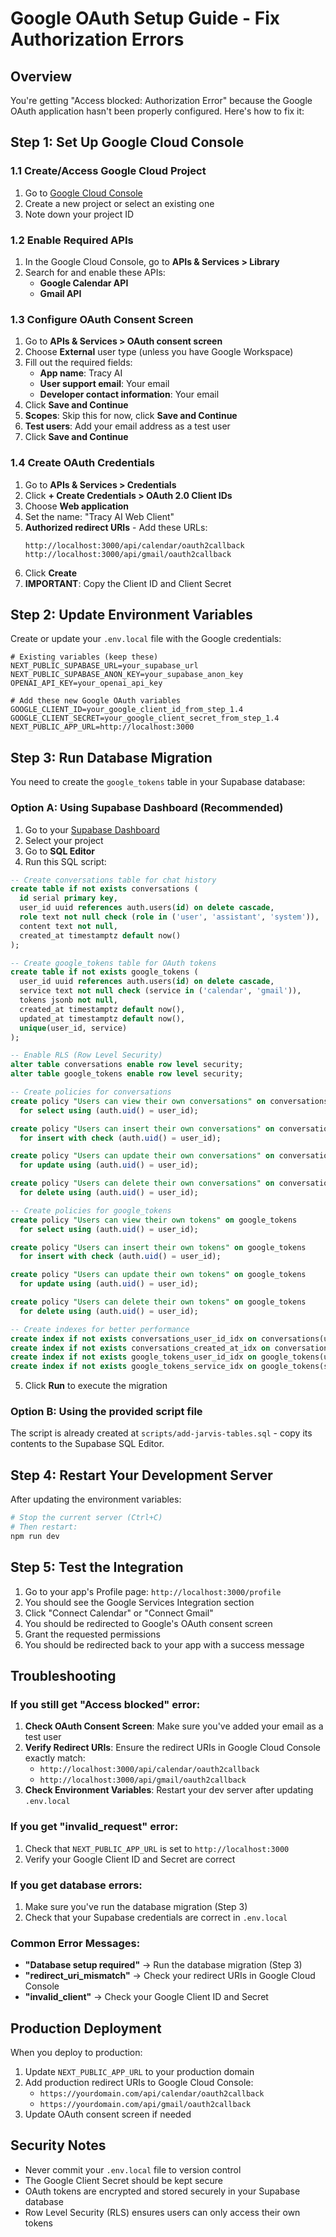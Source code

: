# Google OAuth Setup Guide - Fix Authorization Errors

## Overview
You're getting "Access blocked: Authorization Error" because the Google OAuth application hasn't been properly configured. Here's how to fix it:

## Step 1: Set Up Google Cloud Console

### 1.1 Create/Access Google Cloud Project
1. Go to [Google Cloud Console](https://console.cloud.google.com/)
2. Create a new project or select an existing one
3. Note down your project ID

### 1.2 Enable Required APIs
1. In the Google Cloud Console, go to **APIs & Services > Library**
2. Search for and enable these APIs:
   - **Google Calendar API**
   - **Gmail API**

### 1.3 Configure OAuth Consent Screen
1. Go to **APIs & Services > OAuth consent screen**
2. Choose **External** user type (unless you have Google Workspace)
3. Fill out the required fields:
   - **App name**: Tracy AI
   - **User support email**: Your email
   - **Developer contact information**: Your email
4. Click **Save and Continue**
5. **Scopes**: Skip this for now, click **Save and Continue**
6. **Test users**: Add your email address as a test user
7. Click **Save and Continue**

### 1.4 Create OAuth Credentials
1. Go to **APIs & Services > Credentials**
2. Click **+ Create Credentials > OAuth 2.0 Client IDs**
3. Choose **Web application**
4. Set the name: "Tracy AI Web Client"
5. **Authorized redirect URIs** - Add these URLs:
   ```
   http://localhost:3000/api/calendar/oauth2callback
   http://localhost:3000/api/gmail/oauth2callback
   ```
6. Click **Create**
7. **IMPORTANT**: Copy the Client ID and Client Secret

## Step 2: Update Environment Variables

Create or update your `.env.local` file with the Google credentials:

```env
# Existing variables (keep these)
NEXT_PUBLIC_SUPABASE_URL=your_supabase_url
NEXT_PUBLIC_SUPABASE_ANON_KEY=your_supabase_anon_key
OPENAI_API_KEY=your_openai_api_key

# Add these new Google OAuth variables
GOOGLE_CLIENT_ID=your_google_client_id_from_step_1.4
GOOGLE_CLIENT_SECRET=your_google_client_secret_from_step_1.4
NEXT_PUBLIC_APP_URL=http://localhost:3000
```

## Step 3: Run Database Migration

You need to create the `google_tokens` table in your Supabase database:

### Option A: Using Supabase Dashboard (Recommended)
1. Go to your [Supabase Dashboard](https://supabase.com/dashboard)
2. Select your project
3. Go to **SQL Editor**
4. Run this SQL script:

```sql
-- Create conversations table for chat history
create table if not exists conversations (
  id serial primary key,
  user_id uuid references auth.users(id) on delete cascade,
  role text not null check (role in ('user', 'assistant', 'system')),
  content text not null,
  created_at timestamptz default now()
);

-- Create google_tokens table for OAuth tokens
create table if not exists google_tokens (
  user_id uuid references auth.users(id) on delete cascade,
  service text not null check (service in ('calendar', 'gmail')),
  tokens jsonb not null,
  created_at timestamptz default now(),
  updated_at timestamptz default now(),
  unique(user_id, service)
);

-- Enable RLS (Row Level Security)
alter table conversations enable row level security;
alter table google_tokens enable row level security;

-- Create policies for conversations
create policy "Users can view their own conversations" on conversations
  for select using (auth.uid() = user_id);

create policy "Users can insert their own conversations" on conversations
  for insert with check (auth.uid() = user_id);

create policy "Users can update their own conversations" on conversations
  for update using (auth.uid() = user_id);

create policy "Users can delete their own conversations" on conversations
  for delete using (auth.uid() = user_id);

-- Create policies for google_tokens
create policy "Users can view their own tokens" on google_tokens
  for select using (auth.uid() = user_id);

create policy "Users can insert their own tokens" on google_tokens
  for insert with check (auth.uid() = user_id);

create policy "Users can update their own tokens" on google_tokens
  for update using (auth.uid() = user_id);

create policy "Users can delete their own tokens" on google_tokens
  for delete using (auth.uid() = user_id);

-- Create indexes for better performance
create index if not exists conversations_user_id_idx on conversations(user_id);
create index if not exists conversations_created_at_idx on conversations(created_at);
create index if not exists google_tokens_user_id_idx on google_tokens(user_id);
create index if not exists google_tokens_service_idx on google_tokens(service);
```

5. Click **Run** to execute the migration

### Option B: Using the provided script file
The script is already created at `scripts/add-jarvis-tables.sql` - copy its contents to the Supabase SQL Editor.

## Step 4: Restart Your Development Server

After updating the environment variables:

```bash
# Stop the current server (Ctrl+C)
# Then restart:
npm run dev
```

## Step 5: Test the Integration

1. Go to your app's Profile page: `http://localhost:3000/profile`
2. You should see the Google Services Integration section
3. Click "Connect Calendar" or "Connect Gmail"
4. You should be redirected to Google's OAuth consent screen
5. Grant the requested permissions
6. You should be redirected back to your app with a success message

## Troubleshooting

### If you still get "Access blocked" error:
1. **Check OAuth Consent Screen**: Make sure you've added your email as a test user
2. **Verify Redirect URIs**: Ensure the redirect URIs in Google Cloud Console exactly match:
   - `http://localhost:3000/api/calendar/oauth2callback`
   - `http://localhost:3000/api/gmail/oauth2callback`
3. **Check Environment Variables**: Restart your dev server after updating `.env.local`

### If you get "invalid_request" error:
1. Check that `NEXT_PUBLIC_APP_URL` is set to `http://localhost:3000`
2. Verify your Google Client ID and Secret are correct

### If you get database errors:
1. Make sure you've run the database migration (Step 3)
2. Check that your Supabase credentials are correct in `.env.local`

### Common Error Messages:
- **"Database setup required"** → Run the database migration (Step 3)
- **"redirect_uri_mismatch"** → Check your redirect URIs in Google Cloud Console
- **"invalid_client"** → Check your Google Client ID and Secret

## Production Deployment

When you deploy to production:
1. Update `NEXT_PUBLIC_APP_URL` to your production domain
2. Add production redirect URIs to Google Cloud Console:
   - `https://yourdomain.com/api/calendar/oauth2callback`
   - `https://yourdomain.com/api/gmail/oauth2callback`
3. Update OAuth consent screen if needed

## Security Notes

- Never commit your `.env.local` file to version control
- The Google Client Secret should be kept secure
- OAuth tokens are encrypted and stored securely in your Supabase database
- Row Level Security (RLS) ensures users can only access their own tokens 